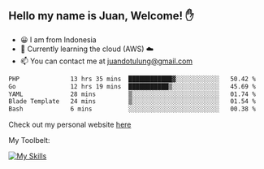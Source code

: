## Hello my name is Juan, Welcome! ✋

- 😀 I am from Indonesia
- 📖 Currently learning the cloud (AWS) ☁️
- 📫 You can contact me at juandotulung@gmail.com

<!--START_SECTION:waka-->

```txt
PHP              13 hrs 35 mins  ████████████▓░░░░░░░░░░░░   50.42 %
Go               12 hrs 19 mins  ███████████▒░░░░░░░░░░░░░   45.69 %
YAML             28 mins         ▒░░░░░░░░░░░░░░░░░░░░░░░░   01.74 %
Blade Template   24 mins         ▒░░░░░░░░░░░░░░░░░░░░░░░░   01.54 %
Bash             6 mins          ░░░░░░░░░░░░░░░░░░░░░░░░░   00.38 %
```

<!--END_SECTION:waka-->

Check out my personal website [here](https://juanchristian.com)

My Toolbelt:

[![My Skills](https://skillicons.dev/icons?i=go,js,ts,nodejs,express,react,nextjs,vue,tailwind,vite,html,css,python,php,aws,bash,linux,postgres,mysql,redis,kafka,docker,vercel,netlify,vscode,figma)](https://skillicons.dev)

